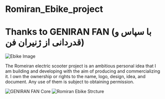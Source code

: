 # Romiran_Ebike_project
#
# Thanks to GENIRAN FAN (با سپاس و قدردانی از ژنیران فن)
![Ebike Image](https://raw.githubusercontent.com/RomiranE-bike/Romiran_Ebike_project/main/20250517_175137.jpg)

The Romeiran electric scooter project is an ambitious personal idea that I am building and developing with the aim of producing and commercializing it. I own the ownership or rights to the name, logo, design, idea, and document. Any use of them is subject to obtaining permission.

![GENIRAN FAN Core](https://raw.githubusercontent.com/RomiranE-bike/Romiran_Ebike_project/main/20250705_184748.jpg)
![Romiran Ebike Strcture](https://raw.githubusercontent.com/RomiranE-bike/Romiran_Ebike_project/main/20250717_181100.jpg)

